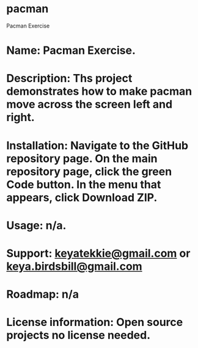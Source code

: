 # pacman
Pacman Exercise
# Name: Pacman Exercise.  
# Description: Ths project demonstrates how to make pacman move across the screen left and right. 
# Installation: Navigate to the GitHub repository page. On the main repository page, click the green Code button. In the menu that appears, click Download ZIP.
# Usage: n/a. 
# Support: keyatekkie@gmail.com or keya.birdsbill@gmail.com 
# Roadmap: n/a 
# License information: Open source projects no license needed.  
